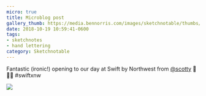 ```yaml
---
micro: true
title: Microblog post
gallery_thumb: https://media.bennorris.com/images/sketchnotable/thumbs/swift-by-northwest-2018-sketchnotes-03.jpg
date: 2018-10-19 10:59:41-0600
tags:
- sketchnotes
- hand lettering
category: Sketchnotable
---
```


Fantastic (ironic!) opening to our day at Swift by Northwest from [@scotty](https://micro.blog/scotty) 📱✍🏼 #swiftxnw

<img src="https://media.bennorris.com/images/sketchnotable/swift-by-northwest-2018/swift-by-northwest-2018-sketchnotes-03.jpg" />